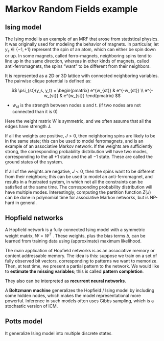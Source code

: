 # Markov Random Fields example
## Ising model

The Ising model is an example of an MRF that arose from statistical physics. It was originally used for modeling the behavior of magnets. In particular, let $y_s \in \{-1, +1 \}$ represent the spin of an atom, which can either be spin down or up. In some magnets, called ferro-magnets, neighboring spins tend to line up in the same direction, whereas in other kinds of magnets, called anti-ferromagnets, the spins “want” to be different from their neighbors.

It is represented as a 2D or 3D lattice with connected neighboring variables. The pairwise clique potential is defined as:

$$
 \psi_{st}(y_s, y_t) = \begin{pmatrix}
     e^{w_{st}} & e^{-w_{st}} \\ e^{-w_{st}} &  e^{w_{st}}
 \end{pmatrix}
$$
* $w_{st}$ is the strength between nodes s and t. (if two nodes are not connected than it is 0)

Here the weight matrix $W$ is symmetric, and we often assume that all the edges have strength J. 

If all the weights are positive, $J > 0$, then neighboring spins are likely to be in the same state; this can be used to model ferromagnets, and is an example of an associative Markov network. If the weights are sufficiently strong, the corresponding probability distribution will have two modes, corresponding to the all $+1$ state and the all $-1$ state. These are called the ground states of the system.

If all of the weights are negative, $J < 0$, then the spins want to be different from their neighbors; this can be used to model an anti-ferromagnet, and results in a frustrated system, in which not all the constraints can be satisfied at the same time. The corresponding probability distribution will have multiple modes. Interestingly, computing the partition function $Z(J)$ can be done in polynomial time for associative Markov networks, but is NP-hard in general. 

## Hopfield networks

A Hopfield network is a fully connected Ising model with a symmetric weight matrix, $W = W^T$ . These weights, plus the bias terms $b$, can be learned from training data using (approximate) maximum likelihood. 

The main application of Hopfield networks is as an associative memory or content addressable memory. The idea is this: suppose we train on a set of fully observed bit vectors, corresponding to patterns we want to memorize. Then, at test time, we present a partial pattern to the network. We would like to **estimate the missing variables**; this is called **pattern completion**. 

They also can be interpreted as **recurrent neural networks**. 

A **Boltzmann machine** generalizes the Hopfield / Ising model by including some hidden nodes, which makes the model representational more powerful. Inference in such models often uses Gibbs sampling, which is a stochastic version of ICM.

## Potts model

It generalize Ising model into multiple discrete states. 

